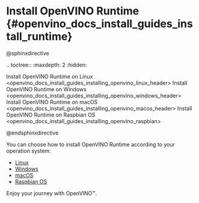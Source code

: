 # Install OpenVINO Runtime {#openvino_docs_install_guides_install_runtime}

@sphinxdirective

.. toctree::
   :maxdepth: 2
   :hidden:
   
   Install OpenVINO Runtime on Linux <openvino_docs_install_guides_installing_openvino_linux_header>
   Install OpenVINO Runtime on Windows <openvino_docs_install_guides_installing_openvino_windows_header>
   Install OpenVINO Runtime on macOS <openvino_docs_install_guides_installing_openvino_macos_header>
   Install OpenVINO Runtime on Raspbian OS <openvino_docs_install_guides_installing_openvino_raspbian>

@endsphinxdirective

You can choose how to install OpenVINO Runtime according to your operation system: 

* [Linux](installing-openvino-linux-header.md)
* [Windows](installing-openvino-windows-header.md)
* [macOS](installing-openvino-macos-header.md)
* [Raspbian OS](installing-openvino-raspbian.md)

Enjoy your journey with OpenVINO™.
